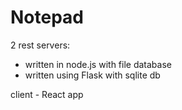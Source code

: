 # Notepad

2 rest servers:

- written in node.js with file database
- written using Flask with sqlite db

client - React app
